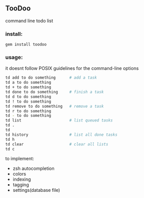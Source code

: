 ## TooDoo

command line todo list

### install:

```
gem install toodoo
```

### usage:

it doesnt follow POSIX guidelines for the command-line options

```bash
td add to do something      # add a task
td a to do something
td + to do something
td done to do something     # finish a task
td d to do something
td ! to do something
td remove to do something   # remove a task
td r to do something
td - to do something
td list                     # list queued tasks
td .
td
td history                  # list all done tasks
td h
td clear                    # clear all lists
td c

```

to implement:
- zsh autocompletion
- colors
- indexing
- tagging
- settings(database file)
